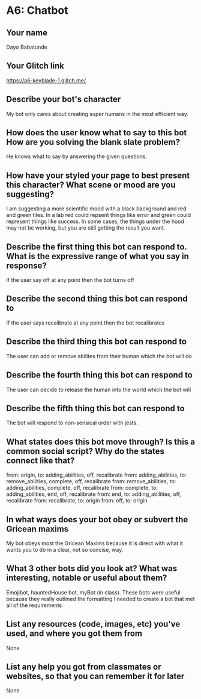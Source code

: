 # A6: Chatbot

## Your name
Dayo Babatunde

## Your Glitch link
https://a6-keyblade-1.glitch.me/


## Describe your bot's character

My bot only cares about creating super humans in the most efficient way.

## How does the user know what to say to this bot How are you solving the blank slate problem?

He knows what to say by answering the given questions.

## How have your styled your page to best present this character? What scene or mood are you suggesting?

I am suggesting a more scientific mood with a black background and red and green tiles. In a lab red could repsent things like error and green could represent things like success. 
In some cases, the things under the hood may not be working, but you are still getting the result you want.

## Describe the first thing this bot can respond to.  What is the expressive range of what you say in response?

If the user say off at any point then the bot turns off


## Describe the second thing this bot can respond to

If the user says recalibrate at any point then the bot recalibrates


## Describe the third thing this bot can respond to

The user can add or remove abilites from their human which the bot will do


## Describe the fourth thing this bot can respond to

The user can decide to release the human into the world which the bot will


## Describe the fifth thing this bot can respond to

The bot will respond to non-sensical order with jests.



## What states does this bot move through? Is this a common social script? Why do the states connect like that?

from: origin, to: adding_abilities, off, recalibrate
from: adding_abilities, to: remove_abilities, complete, off, recalibrate
from: remove_abilities, to: adding_abilities, complete, off, recalibrate
from: complete, to: adding_abilities, end, off, recalibrate
from: end, to: adding_abilities, off, recalibrate
from: recalibrate, to: origin
from: off, to: origin




## In what ways does your bot obey or subvert the Gricean maxims

My bot obeys most the Gricean Maxims because it is direct with what it wants you to do in a clear, not so concise, way.

## What 3 other bots did you look at? What was interesting, notable or useful about them?

Emojibot, hauntedHouse bot, myBot (in class). These bots were useful because they really outlined the formatting I needed to create a bot that met all of the requirements


## List any resources (code, images, etc) you've used, and where you got them from

None

## List any help you got from classmates or websites, so that you can remember it for later

None
